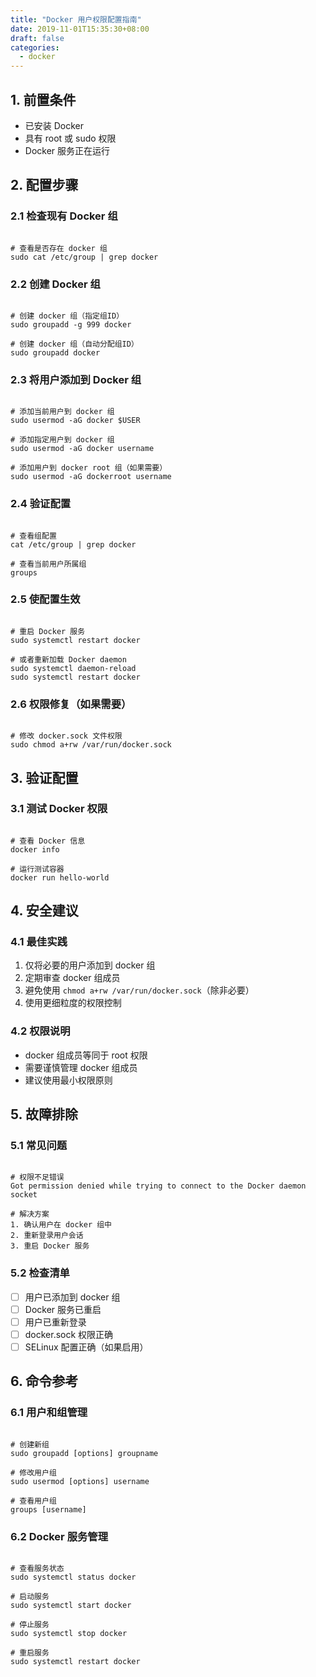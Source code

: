 ```yaml
---
title: "Docker 用户权限配置指南"
date: 2019-11-01T15:35:30+08:00
draft: false
categories:
  - docker
---
```

<!--more-->

## 1. 前置条件
- 已安装 Docker
- 具有 root 或 sudo 权限
- Docker 服务正在运行

## 2. 配置步骤

### 2.1 检查现有 Docker 组
```

# 查看是否存在 docker 组
sudo cat /etc/group | grep docker
```

### 2.2 创建 Docker 组
```

# 创建 docker 组（指定组ID）
sudo groupadd -g 999 docker

# 创建 docker 组（自动分配组ID）
sudo groupadd docker
```

### 2.3 将用户添加到 Docker 组
```

# 添加当前用户到 docker 组
sudo usermod -aG docker $USER

# 添加指定用户到 docker 组
sudo usermod -aG docker username

# 添加用户到 docker root 组（如果需要）
sudo usermod -aG dockerroot username
```

### 2.4 验证配置
```

# 查看组配置
cat /etc/group | grep docker

# 查看当前用户所属组
groups
```

### 2.5 使配置生效
```

# 重启 Docker 服务
sudo systemctl restart docker

# 或者重新加载 Docker daemon
sudo systemctl daemon-reload
sudo systemctl restart docker
```

### 2.6 权限修复（如果需要）
```

# 修改 docker.sock 文件权限
sudo chmod a+rw /var/run/docker.sock
```

## 3. 验证配置

### 3.1 测试 Docker 权限
```

# 查看 Docker 信息
docker info

# 运行测试容器
docker run hello-world
```

## 4. 安全建议

### 4.1 最佳实践
1. 仅将必要的用户添加到 docker 组
2. 定期审查 docker 组成员
3. 避免使用 `chmod a+rw /var/run/docker.sock`（除非必要）
4. 使用更细粒度的权限控制

### 4.2 权限说明
- docker 组成员等同于 root 权限
- 需要谨慎管理 docker 组成员
- 建议使用最小权限原则

## 5. 故障排除

### 5.1 常见问题
```

# 权限不足错误
Got permission denied while trying to connect to the Docker daemon socket

# 解决方案
1. 确认用户在 docker 组中
2. 重新登录用户会话
3. 重启 Docker 服务
```

### 5.2 检查清单
- [ ] 用户已添加到 docker 组
- [ ] Docker 服务已重启
- [ ] 用户已重新登录
- [ ] docker.sock 权限正确
- [ ] SELinux 配置正确（如果启用）

## 6. 命令参考

### 6.1 用户和组管理
```

# 创建新组
sudo groupadd [options] groupname

# 修改用户组
sudo usermod [options] username

# 查看用户组
groups [username]
```

### 6.2 Docker 服务管理
```

# 查看服务状态
sudo systemctl status docker

# 启动服务
sudo systemctl start docker

# 停止服务
sudo systemctl stop docker

# 重启服务
sudo systemctl restart docker
```